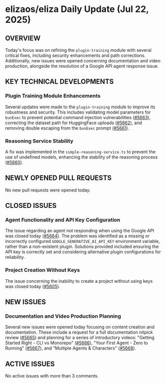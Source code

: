 # elizaos/eliza Daily Update (Jul 22, 2025)
## OVERVIEW 
Today's focus was on refining the `plugin-training` module with several critical fixes, including security enhancements and path corrections. Additionally, new issues were opened concerning documentation and video production, alongside the resolution of a Google API agent response issue.

## KEY TECHNICAL DEVELOPMENTS

### Plugin Training Module Enhancements
Several updates were made to the `plugin-training` module to improve its robustness and security. This includes validating model parameters for `bunExec` to prevent potential command injection vulnerabilities ([#5663](https://github.com/elizaos/eliza/pull/5663)), correcting the dataset path for HuggingFace uploads ([#5662](https://github.com/elizaos/eliza/pull/5662)), and removing double escaping from the `bunExec` prompt ([#5661](https://github.com/elizaos/eliza/pull/5661)).

### Reasoning Service Stability
A fix was implemented in the `simple-reasoning-service.ts` to prevent the use of undefined models, enhancing the stability of the reasoning process ([#5660](https://github.com/elizaos/eliza/pull/5660)).

## NEWLY OPENED PULL REQUESTS
No new pull requests were opened today.

## CLOSED ISSUES

### Agent Functionality and API Key Configuration
The issue regarding an agent not responding when using the Google API was closed today ([#5664](https://github.com/elizaos/eliza/issues/5664)). The problem was identified as a missing or incorrectly configured `GOOGLE_GENERATIVE_AI_API_KEY` environment variable, rather than a non-existent plugin. Solutions provided included ensuring the API key is correctly set and considering alternative plugin configurations for reliability.

### Project Creation Without Keys
The issue concerning the inability to create a project without using keys was closed today ([#5605](https://github.com/elizaos/eliza/issues/5605)).

## NEW ISSUES

### Documentation and Video Production Planning
Several new issues were opened today focusing on content creation and documentation. These include a request for a full documentation nitpick review ([#5665](https://github.com/elizaos/eliza/issues/5665)) and planning for a series of introductory videos: "Getting Started Right - CLI vs Monorepo" ([#5666](https://github.com/elizaos/eliza/issues/5666)), "Your First Agent - Zero to Running" ([#5667](https://github.com/elizaos/eliza/issues/5667)), and "Multiple Agents & Characters" ([#5668](https://github.com/elizaos/eliza/issues/5668)).

## ACTIVE ISSUES
No active issues with more than 3 comments.